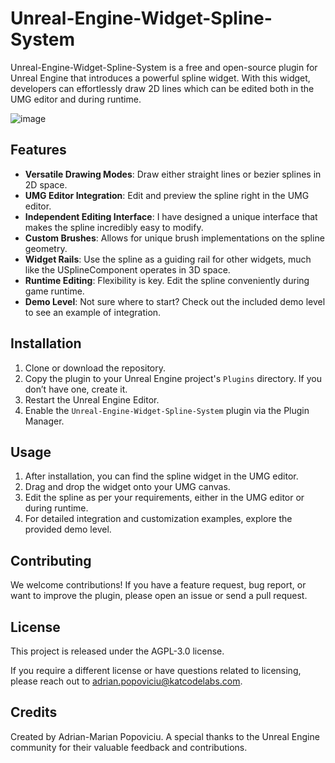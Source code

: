 # Unreal-Engine-Widget-Spline-System

Unreal-Engine-Widget-Spline-System is a free and open-source plugin for Unreal Engine that introduces a powerful spline widget. With this widget, developers can effortlessly draw 2D lines which can be edited both in the UMG editor and during runtime.

![image](https://github.com/ArmainAP/Unreal-Engine-Widget-Spline-System/assets/26823759/0a994b11-b153-4146-b64f-2a673a098557)


## Features

- **Versatile Drawing Modes**: Draw either straight lines or bezier splines in 2D space.
- **UMG Editor Integration**: Edit and preview the spline right in the UMG editor.
- **Independent Editing Interface**: I have designed a unique interface that makes the spline incredibly easy to modify.
- **Custom Brushes**: Allows for unique brush implementations on the spline geometry.
- **Widget Rails**: Use the spline as a guiding rail for other widgets, much like the USplineComponent operates in 3D space.
- **Runtime Editing**: Flexibility is key. Edit the spline conveniently during game runtime.
- **Demo Level**: Not sure where to start? Check out the included demo level to see an example of integration.

## Installation

1. Clone or download the repository.
2. Copy the plugin to your Unreal Engine project's `Plugins` directory. If you don’t have one, create it.
3. Restart the Unreal Engine Editor.
4. Enable the `Unreal-Engine-Widget-Spline-System` plugin via the Plugin Manager.

## Usage

1. After installation, you can find the spline widget in the UMG editor.
2. Drag and drop the widget onto your UMG canvas.
3. Edit the spline as per your requirements, either in the UMG editor or during runtime.
4. For detailed integration and customization examples, explore the provided demo level.

## Contributing

We welcome contributions! If you have a feature request, bug report, or want to improve the plugin, please open an issue or send a pull request.

## License

This project is released under the AGPL-3.0 license.

If you require a different license or have questions related to licensing, please reach out to adrian.popoviciu@katcodelabs.com.

## Credits

Created by Adrian-Marian Popoviciu. A special thanks to the Unreal Engine community for their valuable feedback and contributions.


